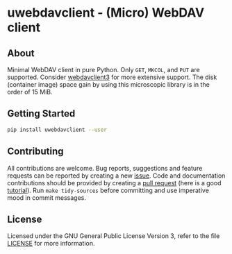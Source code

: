 # uwebdavclient - (Micro) WebDAV client

## About

Minimal WebDAV client in pure Python. Only `GET`, `MKCOL`, and `PUT`
are supported. Consider
[webdavclient3](https://pypi.org/project/webdavclient3) for more
extensive support.  The disk (container image) space gain by using
this microscopic library is in the order of 15 MiB.

## Getting Started

```bash
pip install uwebdavclient --user
```

## Contributing

All contributions are welcome. Bug reports, suggestions and feature
requests can be reported by creating a new
[issue](https://github.com/ptrktn/uwebdavclient/issues). Code and documentation
contributions should be provided by creating a [pull
request](https://github.com/ptrktn/uwebdavclient/pulls) (here is a good
[tutorial](https://www.dataschool.io/how-to-contribute-on-github/)).
Run `make tidy-sources` before committing and use imperative mood in
commit messages.

## License

Licensed under the GNU General Public License Version 3, refer to the
file [LICENSE](LICENSE) for more information.
